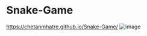 # Snake-Game

https://chetanmhatre.github.io/Snake-Game/
![image](https://github.com/chetanmhatre/Snake-Game/assets/47374123/f8d6ed24-0ecd-4eee-b6d1-02556976717b)
